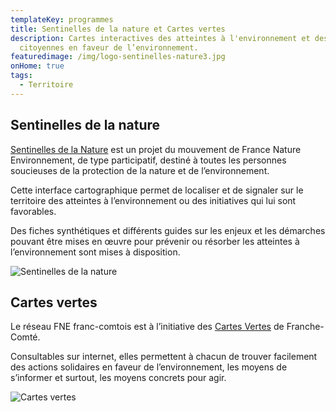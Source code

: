 ```yaml
---
templateKey: programmes
title: Sentinelles de la nature et Cartes vertes
description: Cartes interactives des atteintes à l'environnement et des actions
  citoyennes en faveur de l’environnement.
featuredimage: /img/logo-sentinelles-nature3.jpg
onHome: true
tags:
  - Territoire
---
```

## Sentinelles de la nature

[Sentinelles de la Nature](https://sentinellesdelanature.fr/) est un projet du mouvement de France Nature Environnement, de type participatif, destiné à toutes les personnes soucieuses de la protection de la nature et de l’environnement.

Cette interface cartographique permet de localiser et de signaler sur le territoire des atteintes à l’environnement ou des initiatives qui lui sont favorables.

Des fiches synthétiques et différents guides sur les enjeux et les démarches pouvant être mises en œuvre pour prévenir ou résorber les atteintes à l’environnement sont mises à disposition.

![Sentinelles de la nature](/img/logo_sentinelles_nature-fne.png?nf_resize=fit&w=400#img-center "Sentinelles de la nature")

## Cartes vertes

Le réseau FNE franc-comtois est à l’initiative des [Cartes Vertes](https://www.cartesvertes.fr) de Franche-Comté.

Consultables sur internet, elles permettent à chacun de trouver facilement des actions solidaires en faveur de l’environnement, les moyens de s’informer et surtout, les moyens concrets pour agir.

![Cartes vertes](/img/logocartesvertes.png?nf_resize=fit&w=200#img-center "Cartes vertes")